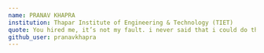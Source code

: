 ```yaml
---
name: PRANAV KHAPRA
institution: Thapar Institute of Engineering & Technology (TIET)
quote: You hired me, it’s not my fault. i never said that i could do this.
github_user: pranavkhapra
---
```

